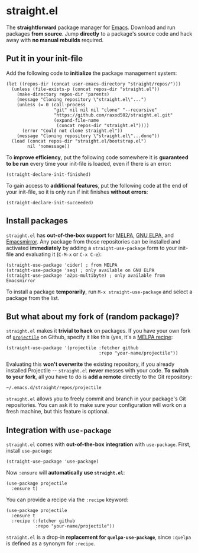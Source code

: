 # straight.el

The **straightforward** package manager for [Emacs][emacs]. Download
and run packages **from source**. Jump **directly** to a package's
source code and hack away with **no manual rebuilds** required.

## Put it in your init-file

Add the following code to **initialize** the package management
system:

    (let ((repos-dir (concat user-emacs-directory "straight/repos/")))
      (unless (file-exists-p (concat repos-dir "straight.el"))
        (make-directory repos-dir 'parents)
        (message "Cloning repository \"straight.el\"...")
        (unless (= 0 (call-process
                      "git" nil nil nil "clone" "--recursive"
                      "https://github.com/raxod502/straight.el.git"
                      (expand-file-name
                       (concat repos-dir "straight.el"))))
          (error "Could not clone straight.el"))
        (message "Cloning repository \"straight.el\"...done"))
      (load (concat repos-dir "straight.el/bootstrap.el")
            nil 'nomessage))

To **improve efficiency**, put the following code somewhere it is
**guaranteed to be run** every time your init-file is loaded, even if
there is an error:

    (straight-declare-init-finished)

To gain access to **additional features**, put the following code at
the end of your init-file, so it is only run if init finishes
**without errors**:

    (straight-declare-init-succeeded)

## Install packages

`straight.el` has **out-of-the-box support**
for [MELPA][melpa], [GNU ELPA][gnu elpa],
and [Emacsmirror][emacsmirror]. Any package from those repositories
can be installed and activated **immediately** by adding a
`straight-use-package` form to your init-file and evaluating it
(`C-M-x` or `C-x C-e`):

    (straight-use-package 'cider) ; from MELPA
    (straight-use-package 'seq) ; only available on GNU ELPA
    (straight-use-package 'a2ps-multibyte) ; only available from Emacsmirror

To install a package **temporarily**, run `M-x straight-use-package`
and select a package from the list.

## But what about my fork of (random package)?

`straight.el` makes it **trivial to hack** on packages. If you have
your own fork of [`projectile`][projectile] on Github, specify it like
this (yes, it's a [MELPA recipe][recipe format]:

    (straight-use-package '(projectile :fetcher github
                                       :repo "your-name/projectile"))

Evaluating this **won't overwrite** the existing repository, if you
already installed Projectile -- `straight.el` **never** messes with
your code. **To switch to your fork**, all you have to do is **add a
remote** directly to the Git repository:

    ~/.emacs.d/straight/repos/projectile

`straight.el` allows you to freely commit and branch in your package's
Git repositories. You can ask it to make sure your configuration will
work on a fresh machine, but this feature is optional.

## Integration with `use-package`

`straight.el` comes with **out-of-the-box integration** with
`use-package`. First, install `use-package`:

    (straight-use-package 'use-package)

Now `:ensure` will **automatically use `straight.el`**:

    (use-package projectile
      :ensure t)

You can provide a recipe via the `:recipe` keyword:

    (use-package projectile
      :ensure t
      :recipe (:fetcher github
               :repo "your-name/projectile"))

`straight.el` is a drop-in **replacement for `quelpa-use-package`**,
since `:quelpa` is defined as a synonym for `:recipe`.

[emacs]: https://www.gnu.org/software/emacs/
[emacsmirror]: https://emacsmirror.net/
[gnu elpa]: https://elpa.gnu.org/
[melpa]: http://melpa.org/#/
[projectile]: https://github.com/bbatsov/projectile
[recipe format]: https://github.com/melpa/melpa#recipe-format
